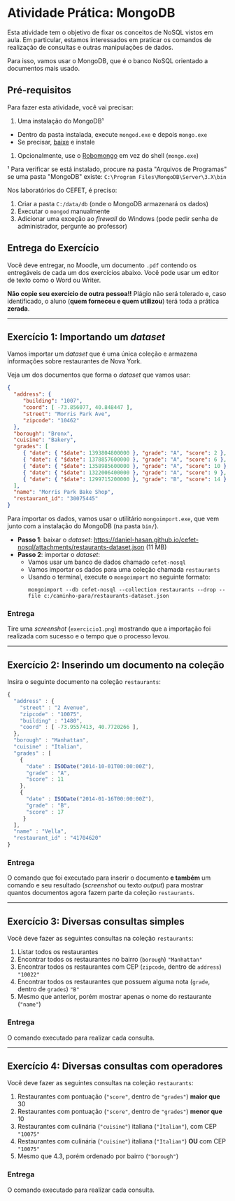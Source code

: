 <!--
Resolução do exercício: http://docs.mongodb.org/getting-started/shell/import-data/
-->
# Atividade Prática: **MongoDB**

Esta atividade tem o objetivo de fixar os conceitos de NoSQL vistos em
aula. Em particular, estamos interessados em praticar os comandos de
realização de consultas e outras manipulações de dados.

Para isso, vamos usar o MongoDB, que é o banco NoSQL orientado a documentos
mais usado.

## Pré-requisitos

Para fazer esta atividade, você vai precisar:

1. Uma instalação do MongoDB¹
  - Dentro da pasta instalada, execute `mongod.exe` e depois `mongo.exe`
  - Se precisar, [baixe](https://www.mongodb.org/downloads) e instale
1. Opcionalmente, use o [Robomongo](http://robomongo.org/) em vez do
  shell (`mongo.exe`)

¹ Para verificar se está instalado, procure na pasta "Arquivos de Programas"
se uma pasta "MongoDB" existe:
  `C:\Program Files\MongoDB\Server\3.X\bin`

Nos laboratórios do CEFET, é preciso:
1. Criar a pasta `C:/data/db` (onde o MongoDB armazenará os dados)
1. Executar o `mongod` manualmente
1. Adicionar uma exceção ao _firewall_ do Windows
  (pode pedir senha de administrador, pergunte ao
    professor)

## Entrega do Exercício

Você deve entregar, no Moodle, um documento `.pdf` contendo os entregáveis de
cada um dos exercícios abaixo. Você pode usar um editor de texto como o Word ou
Writer.

**Não copie seu exercício de outra pessoa!!** Plágio não será tolerado e, caso identificado, o aluno (**quem forneceu e quem utilizou**) terá toda a prática **zerada**.

---
## Exercício 1: **Importando um _dataset_**

Vamos importar um _dataset_ que é uma única coleção e armazena informações
sobre restaurantes de Nova York.

Veja um dos documentos que forma o _dataset_ que vamos usar:

```json
{
  "address": {
     "building": "1007",
     "coord": [ -73.856077, 40.848447 ],
     "street": "Morris Park Ave",
     "zipcode": "10462"
  },
  "borough": "Bronx",
  "cuisine": "Bakery",
  "grades": [
     { "date": { "$date": 1393804800000 }, "grade": "A", "score": 2 },
     { "date": { "$date": 1378857600000 }, "grade": "A", "score": 6 },
     { "date": { "$date": 1358985600000 }, "grade": "A", "score": 10 },
     { "date": { "$date": 1322006400000 }, "grade": "A", "score": 9 },
     { "date": { "$date": 1299715200000 }, "grade": "B", "score": 14 }
  ],
  "name": "Morris Park Bake Shop",
  "restaurant_id": "30075445"
}
```

Para importar os dados, vamos usar o utilitário `mongoimport.exe`, que vem
junto com a instalação do MongoDB (na pasta `bin/`).

- **Passo 1**: baixar o _dataset_: https://daniel-hasan.github.io/cefet-nosql/attachments/restaurants-dataset.json (11 MB)
- **Passo 2**: importar o _dataset_:
  - Vamos usar um banco de dados chamado `cefet-nosql`
  - Vamos importar os dados para uma coleção chamada `restaurants`
  - Usando o terminal, execute o `mongoimport` no seguinte formato:
    ```
    mongoimport --db cefet-nosql --collection restaurants --drop --file c:/caminho-para/restaurants-dataset.json
    ```

### Entrega

Tire uma _screenshot_ (`exercicio1.png`) mostrando que a importação foi
realizada com sucesso e o tempo que o processo levou.

---
## Exercício 2: **Inserindo** um documento na coleção

Insira o seguinte documento na coleção `restaurants`:

```js
{
  "address" : {
    "street" : "2 Avenue",
    "zipcode" : "10075",
    "building" : "1480",
    "coord" : [ -73.9557413, 40.7720266 ],
  },
  "borough" : "Manhattan",
  "cuisine" : "Italian",
  "grades" : [
    {
      "date" : ISODate("2014-10-01T00:00:00Z"),
      "grade" : "A",
      "score" : 11
    },
    {
      "date" : ISODate("2014-01-16T00:00:00Z"),
      "grade" : "B",
      "score" : 17
     }
  ],
  "name" : "Vella",
  "restaurant_id" : "41704620"
}
```

### Entrega

O comando que foi executado para inserir o documento **e também** um comando
e seu resultado (_screenshot_ ou texto _output_) para mostrar quantos
documentos agora fazem parte da coleção `restaurants`.

---
## Exercício 3: Diversas **consultas simples**

Você deve fazer as seguintes consultas na coleção `restaurants`:

1. Listar todos os restaurantes
1. Encontrar todos os restaurantes no bairro (`borough`) `"Manhattan"`
1. Encontrar todos os restaurantes com CEP (`zipcode`, dentro de `address`) `"10022"`
1. Encontrar todos os restaurantes que possuem alguma nota (`grade`, dentro de `grades`) `"B"`
1. Mesmo que anterior, porém mostrar apenas o nome do restaurante (`"name"`)

### Entrega

O comando executado para realizar cada consulta.

---
## Exercício 4: Diversas **consultas com operadores**

Você deve fazer as seguintes consultas na coleção `restaurants`:

1. Restaurantes com pontuação (`"score"`, dentro de `"grades"`) **maior que** 30
1. Restaurantes com pontuação (`"score"`, dentro de `"grades"`) **menor que** 10
1. Restaurantes com culinária (`"cuisine"`) italiana (`"Italian"`), com CEP `"10075"`
1. Restaurantes com culinária (`"cuisine"`) italiana (`"Italian"`) **OU** com CEP `"10075"`
1. Mesmo que 4.3, porém ordenado por bairro (`"borough"`)

### Entrega

O comando executado para realizar cada consulta.
